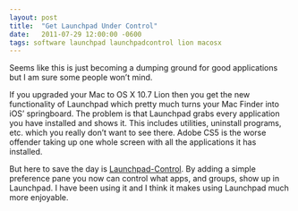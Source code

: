 ```yaml
---
layout: post
title:  "Get Launchpad Under Control"
date:   2011-07-29 12:00:00 -0600
tags: software launchpad launchpadcontrol lion macosx
---
```

Seems like this is just becoming a dumping ground for good applications but I am sure some people won’t mind.

If you upgraded your Mac to OS X 10.7 Lion then you get the new functionality of Launchpad which pretty much turns your Mac Finder into iOS’ springboard. The problem is that Launchpad grabs every application you have installed and shows it. This includes utilities, uninstall programs, etc. which you really don’t want to see there. Adobe CS5 is the worse offender taking up one whole screen with all the applications it has installed.

But here to save the day is [Launchpad-Control](http://chaosspace.de/dev/launchpad-control-hide-apps-from-launchpad/). By adding a simple preference pane you now can control what apps, and groups, show up in Launchpad. I have been using it and I think it makes using Launchpad much more enjoyable.

